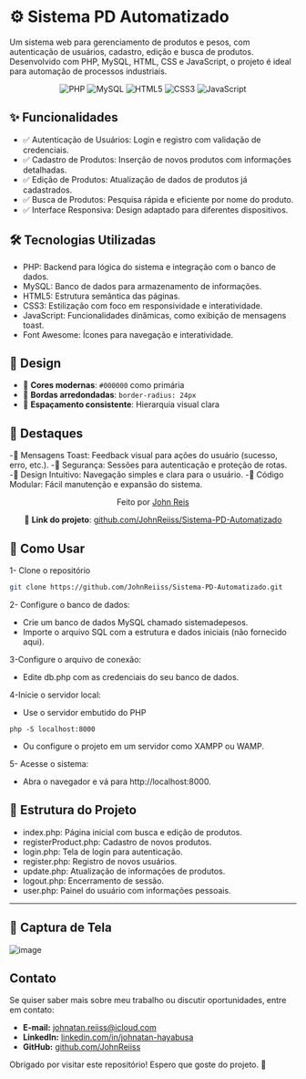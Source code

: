# ⚙️ Sistema PD Automatizado

Um sistema web para gerenciamento de produtos e pesos, com autenticação de usuários, cadastro, edição e busca de produtos. Desenvolvido com PHP, MySQL, HTML, CSS e JavaScript, o projeto é ideal para automação de processos industriais.

<div align="center"> <img src="https://img.shields.io/badge/PHP-777BB4?style=for-the-badge&logo=php&logoColor=white" alt="PHP"> <img src="https://img.shields.io/badge/MySQL-4479A1?style=for-the-badge&logo=mysql&logoColor=white" alt="MySQL"> <img src="https://img.shields.io/badge/HTML5-E34F26?style=for-the-badge&logo=html5&logoColor=white" alt="HTML5"> <img src="https://img.shields.io/badge/CSS3-1572B6?style=for-the-badge&logo=css3&logoColor=white" alt="CSS3"> <img src="https://img.shields.io/badge/JavaScript-F7DF1E?style=for-the-badge&logo=javascript&logoColor=black" alt="JavaScript"> </div>

## ✨ Funcionalidades

- ✅ Autenticação de Usuários: Login e registro com validação de credenciais.
- ✅ Cadastro de Produtos: Inserção de novos produtos com informações detalhadas.
- ✅ Edição de Produtos: Atualização de dados de produtos já cadastrados.
- ✅ Busca de Produtos: Pesquisa rápida e eficiente por nome do produto.
- ✅ Interface Responsiva: Design adaptado para diferentes dispositivos.

## 🛠️ Tecnologias Utilizadas

- PHP: Backend para lógica do sistema e integração com o banco de dados.
- MySQL: Banco de dados para armazenamento de informações.
- HTML5: Estrutura semântica das páginas.
- CSS3: Estilização com foco em responsividade e interatividade.
- JavaScript: Funcionalidades dinâmicas, como exibição de mensagens toast.
- Font Awesome: Ícones para navegação e interatividade.

## 🎨 Design

- 🎨 **Cores modernas**: `#000000` como primária
- 🔲 **Bordas arredondadas**: `border-radius: 24px`
- 📐 **Espaçamento consistente**: Hierarquia visual clara

## 🌟 Destaques

-🔹 Mensagens Toast: Feedback visual para ações do usuário (sucesso, erro, etc.).
-🔹 Segurança: Sessões para autenticação e proteção de rotas.
-🔹 Design Intuitivo: Navegação simples e clara para o usuário.
-🔹 Código Modular: Fácil manutenção e expansão do sistema.

<div align="center"> <p>Feito por <a href="https://github.com/JohnReiiss">John Reis</a></p> <p>🔗 <strong>Link do projeto</strong>: <a href="https://github.com/JohnReiiss/Sistema-PD-Automatizado/tree/main">github.com/JohnReiiss/Sistema-PD-Automatizado</a></p> </div>

## 🚀 Como Usar

1- Clone o repositório

```bash
git clone https://github.com/JohnReiiss/Sistema-PD-Automatizado.git
```

2- Configure o banco de dados:
- Crie um banco de dados MySQL chamado sistemadepesos.
- Importe o arquivo SQL com a estrutura e dados iniciais (não fornecido aqui).

3-Configure o arquivo de conexão:
- Edite db.php com as credenciais do seu banco de dados.

4-Inicie o servidor local:
- Use o servidor embutido do PHP

```
php -S localhost:8000
```
- Ou configure o projeto em um servidor como XAMPP ou WAMP.

5- Acesse o sistema:
- Abra o navegador e vá para http://localhost:8000.

## 📄 Estrutura do Projeto

- index.php: Página inicial com busca e edição de produtos.
- registerProduct.php: Cadastro de novos produtos.
- login.php: Tela de login para autenticação.
- register.php: Registro de novos usuários.
- update.php: Atualização de informações de produtos.
- logout.php: Encerramento de sessão.
- user.php: Painel do usuário com informações pessoais.

---

## 📌 Captura de Tela
![image](https://github.com/user-attachments/assets/7f7e3249-f4e1-4946-a139-2a58e27ee20e)


## Contato
Se quiser saber mais sobre meu trabalho ou discutir oportunidades, entre em contato:

- **E-mail:** johnatan.reiiss@icloud.com
- **LinkedIn:** [linkedin.com/in/johnatan-hayabusa](https://www.linkedin.com/in/johnatan-hayabusa)
- **GitHub:** [github.com/JohnReiiss](https://github.com/JohnReiiss)

Obrigado por visitar este repositório! Espero que goste do projeto. 🚀
